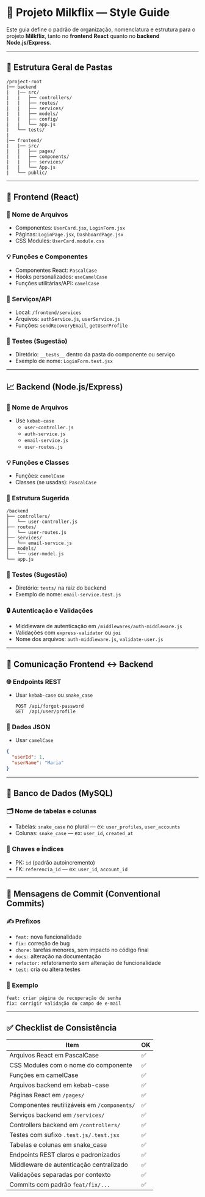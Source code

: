 # 📘 Projeto Milkflix — Style Guide

Este guia define o padrão de organização, nomenclatura e estrutura para o projeto **Milkflix**, tanto no **frontend React** quanto no **backend Node.js/Express**.

---

## 📁 Estrutura Geral de Pastas

```
/project-root
|── backend
|   |── src/
|   |   ├── controllers/
|   |   ├── routes/
|   |   ├── services/
|   |   ├── models/
|   |   ├── config/
|   |   └── app.js
|   └── tests/
|
|── frontend/
|   |── src/
|   |   ├── pages/
|   |   ├── components/
|   |   ├── services/
|   |   └── App.js
|   └── public/
```

---

## 🔆 Frontend (React)

### 📄 Nome de Arquivos

- Componentes: `UserCard.jsx`, `LoginForm.jsx`
- Páginas: `LoginPage.jsx`, `DashboardPage.jsx`
- CSS Modules: `UserCard.module.css`

### 💡 Funções e Componentes

- Componentes React: `PascalCase`
- Hooks personalizados: `useCamelCase`
- Funções utilitárias/API: `camelCase`

### 🔌 Serviços/API

- Local: `/frontend/services`
- Arquivos: `authService.js`, `userService.js`
- Funções: `sendRecoveryEmail`, `getUserProfile`

### 🥪 Testes (Sugestão)

- Diretório: `__tests__` dentro da pasta do componente ou serviço
- Exemplo de nome: `LoginForm.test.jsx`

---

## 📈 Backend (Node.js/Express)

### 📄 Nome de Arquivos

- Use `kebab-case`
  - `user-controller.js`
  - `auth-service.js`
  - `email-service.js`
  - `user-routes.js`

### 💡 Funções e Classes

- Funções: `camelCase`
- Classes (se usadas): `PascalCase`

### 🧱 Estrutura Sugerida

```
/backend
├── controllers/
│   └── user-controller.js
├── routes/
│   └── user-routes.js
├── services/
│   └── email-service.js
├── models/
│   └── user-model.js
└── app.js
```

### 🥪 Testes (Sugestão)

- Diretório: `tests/` na raiz do backend
- Exemplo de nome: `email-service.test.js`

### 🔒 Autenticação e Validações

- Middleware de autenticação em `/middlewares/auth-middleware.js`
- Validações com `express-validator` ou `joi`
- Nome dos arquivos: `auth-middleware.js`, `validate-user.js`

---

## 🔗 Comunicação Frontend <-> Backend

### 🌐 Endpoints REST

- Usar `kebab-case` ou `snake_case`
  ```
  POST /api/forgot-password
  GET  /api/user/profile
  ```

### 📄 Dados JSON

- Usar `camelCase`

```json
{
  "userId": 1,
  "userName": "Maria"
}
```

---

## 📂 Banco de Dados (MySQL)

### 🗂️ Nome de tabelas e colunas

- Tabelas: `snake_case` no plural — ex: `user_profiles`, `user_accounts`
- Colunas: `snake_case` — ex: `user_id`, `created_at`

### 🔑 Chaves e Índices

- PK: `id` (padrão autoincremento)
- FK: `referencia_id` — ex: `user_id`, `account_id`

---

## 🔢 Mensagens de Commit (Conventional Commits)

### ✍️ Prefixos

- `feat:` nova funcionalidade
- `fix:` correção de bug
- `chore:` tarefas menores, sem impacto no código final
- `docs:` alteração na documentação
- `refactor:` refatoramento sem alteração de funcionalidade
- `test:` cria ou altera testes

### 🔹 Exemplo

```
feat: criar página de recuperação de senha
fix: corrigir validação do campo de e-mail
```

---

## ✅ Checklist de Consistência

| Item                                        | OK |
| ------------------------------------------- | -- |
| Arquivos React em PascalCase                | ✅  |
| CSS Modules com o nome do componente        | ✅  |
| Funções em camelCase                        | ✅  |
| Arquivos backend em kebab-case              | ✅  |
| Páginas React em `/pages/`                  | ✅  |
| Componentes reutilizáveis em `/components/` | ✅  |
| Serviços backend em `/services/`            | ✅  |
| Controllers backend em `/controllers/`      | ✅  |
| Testes com sufixo `.test.js/.test.jsx`      | ✅  |
| Tabelas e colunas em snake_case             | ✅  |
| Endpoints REST claros e padronizados        | ✅  |
| Middleware de autenticação centralizado     | ✅  |
| Validações separadas por contexto           | ✅  |
| Commits com padrão `feat/fix/...`            | ✅  |


